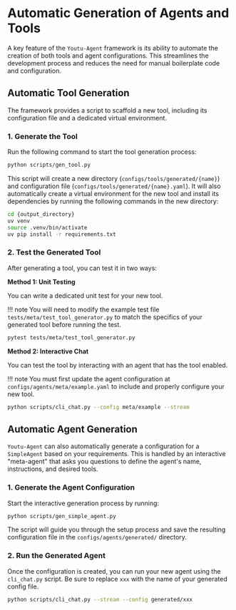# Automatic Generation of Agents and Tools

A key feature of the `Youtu-Agent` framework is its ability to automate the creation of both tools and agent configurations. This streamlines the development process and reduces the need for manual boilerplate code and configuration.

## Automatic Tool Generation

The framework provides a script to scaffold a new tool, including its configuration file and a dedicated virtual environment.

### 1. Generate the Tool

Run the following command to start the tool generation process:

```sh
python scripts/gen_tool.py
```

This script will create a new directory (`configs/tools/generated/{name}`) and configuration file (`configs/tools/generated/{name}.yaml`). It will also automatically create a virtual environment for the new tool and install its dependencies by running the following commands in the new directory:

```sh
cd {output_directory}
uv venv
source .venv/bin/activate
uv pip install -r requirements.txt
```

### 2. Test the Generated Tool

After generating a tool, you can test it in two ways:

**Method 1: Unit Testing**

You can write a dedicated unit test for your new tool.

!!! note
    You will need to modify the example test file `tests/meta/test_tool_generator.py` to match the specifics of your generated tool before running the test.

```sh
pytest tests/meta/test_tool_generator.py
```

**Method 2: Interactive Chat**

You can test the tool by interacting with an agent that has the tool enabled.

!!! note
    You must first update the agent configuration at `configs/agents/meta/example.yaml` to include and properly configure your new tool.

```sh
python scripts/cli_chat.py --config meta/example --stream
```

## Automatic Agent Generation

`Youtu-Agent` can also automatically generate a configuration for a `SimpleAgent` based on your requirements. This is handled by an interactive "meta-agent" that asks you questions to define the agent's name, instructions, and desired tools.

### 1. Generate the Agent Configuration

Start the interactive generation process by running:

```bash
python scripts/gen_simple_agent.py
```

The script will guide you through the setup process and save the resulting configuration file in the `configs/agents/generated/` directory.

### 2. Run the Generated Agent

Once the configuration is created, you can run your new agent using the `cli_chat.py` script. Be sure to replace `xxx` with the name of your generated config file.

```bash
python scripts/cli_chat.py --stream --config generated/xxx
```
